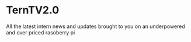 # TernTV2.0
All the latest intern news and updates brought to you on an underpowered and over priced rasoberry pi

